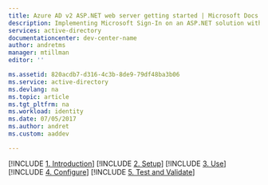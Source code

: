 ```yaml
---
title: Azure AD v2 ASP.NET web server getting started | Microsoft Docs
description: Implementing Microsoft Sign-In on an ASP.NET solution with a traditional web browser based application using OpenID Connect standard
services: active-directory
documentationcenter: dev-center-name
author: andretms
manager: mtillman
editor: ''

ms.assetid: 820acdb7-d316-4c3b-8de9-79df48ba3b06
ms.service: active-directory
ms.devlang: na
ms.topic: article
ms.tgt_pltfrm: na
ms.workload: identity
ms.date: 07/05/2017
ms.author: andret
ms.custom: aaddev 

---
```


[!INCLUDE [1. Introduction](active-directory-develop-guidedsetup-aspnetwebapp-introduction.md)]
[!INCLUDE [2. Setup](active-directory-develop-guidedsetup-aspnetwebapp-setup.md)]
[!INCLUDE [3. Use](active-directory-develop-guidedsetup-aspnetwebapp-use.md)]
[!INCLUDE [4. Configure](active-directory-develop-guidedsetup-aspnetwebapp-configure.md)]
[!INCLUDE [5. Test and Validate](active-directory-develop-guidedsetup-aspnetwebapp-test.md)]
